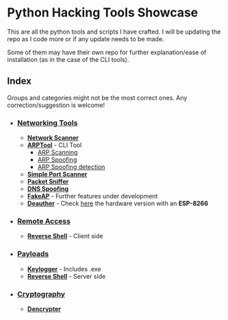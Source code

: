 # Python Hacking Tools Showcase 

This are all the python tools and scripts I have crafted. I will be updating the repo as I code more or if any update needs to be made.

Some of them may have their own repo for further explanation/ease of installation (as in the case of the CLI tools).

## Index 
Groups and categories might not be the most correct ones. Any correction/suggestion is welcome!

- ### [Networking Tools]() 
  - **[Network Scanner]()**
  - **[ARPTool]()** - CLI Tool 
    - [ARP Scanning]()
    - [ARP Spoofing]()
    - [ARP Spoofing detection]()
  - **[Simple Port Scanner]()**
  - **[Packet Sniffer]()**
  - **[DNS Spoofing]()**
  - **[FakeAP]()** - Further features under development
  - **[Deauther](https://github.com/amtzespinosa/esp8266-wifi-deauther)** - Check [here]() the hardware version with an **ESP-8266** 
  
- ### [Remote Access]()
  - **[Reverse Shell]()** - Client side
  
- ### [Payloads]()
  - **[Keylogger]()** - Includes .exe 
  - **[Reverse Shell]()** - Server side 
  
- ### [Cryptography]()
  - **[Dencrypter]()**
  

